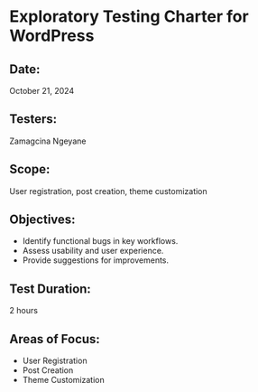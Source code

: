 # Exploratory Testing Charter for WordPress

## Date: 
October 21, 2024

## Testers: 
Zamagcina Ngeyane

## Scope: 
User registration, post creation, theme customization

## Objectives: 
- Identify functional bugs in key workflows.
- Assess usability and user experience.
- Provide suggestions for improvements.

## Test Duration: 
2 hours

## Areas of Focus: 
- User Registration
- Post Creation
- Theme Customization
